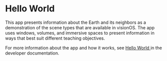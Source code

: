 # Hello World

This app presents information about the Earth and its neighbors
as a demonstration of the scene types that are available in visionOS.
The app uses windows, volumes, and immersive spaces to present information
in ways that best suit different teaching objectives.

For more information about the app and how it works, see
[Hello World ](https://developer.apple.com/documentation/visionos/world)
in the developer documentation.
